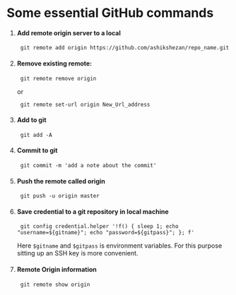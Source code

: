 # Some essential GitHub commands


1. #### Add remote origin server to a local

		git remote add origin https://github.com/ashikshezan/repo_name.git

2. #### Remove existing remote:

		git remote remove origin
	or
	
		git remote set-url origin New_Url_address

3. #### Add to git 
	
		git add -A

4. #### Commit to git 

		git commit -m 'add a note about the commit'

5. #### Push the remote called origin

		git push -u origin master
		
6. #### Save credential to a git repository in local machine
		
		git config credential.helper '!f() { sleep 1; echo "username=${gitname}"; echo "password=${gitpass}"; }; f'
	
	Here `$gitname` and `$gitpass` is environment variables. 
	For this purpose sitting up an SSH key is more convenient. 


7. #### Remote Origin information
		git remote show origin

<!--stackedit_data:
eyJoaXN0b3J5IjpbODA5NDYzMjA1LC0zMjgxOTg0MzcsLTEzMT
UxMDA5OTMsLTEzMTUxMDA5OTMsOTczNDE4MTQ2LDU0MzM2NDc5
OF19
-->